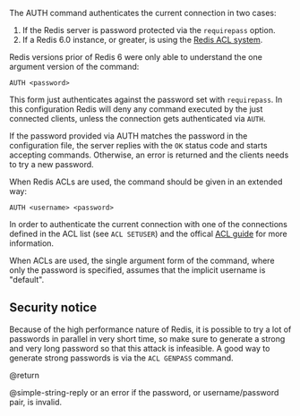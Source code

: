 The AUTH command authenticates the current connection in two cases:

1. If the Redis server is password protected via the `requirepass` option.
2. If a Redis 6.0 instance, or greater, is using the
   [Redis ACL system](/topics/acl).

Redis versions prior of Redis 6 were only able to understand the one argument
version of the command:

    AUTH <password>

This form just authenticates against the password set with `requirepass`. In
this configuration Redis will deny any command executed by the just connected
clients, unless the connection gets authenticated via `AUTH`.

If the password provided via AUTH matches the password in the configuration
file, the server replies with the `OK` status code and starts accepting
commands. Otherwise, an error is returned and the clients needs to try a new
password.

When Redis ACLs are used, the command should be given in an extended way:

    AUTH <username> <password>

In order to authenticate the current connection with one of the connections
defined in the ACL list (see `ACL SETUSER`) and the offical
[ACL guide](/topics/acl) for more information.

When ACLs are used, the single argument form of the command, where only the
password is specified, assumes that the implicit username is "default".

## Security notice

Because of the high performance nature of Redis, it is possible to try a lot of
passwords in parallel in very short time, so make sure to generate a strong and
very long password so that this attack is infeasible. A good way to generate
strong passwords is via the `ACL GENPASS` command.

@return

@simple-string-reply or an error if the password, or username/password pair, is
invalid.
